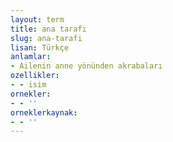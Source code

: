```yaml
---
layout: term
title: ana tarafı
slug: ana-tarafi
lisan: Türkçe
anlamlar:
- Ailenin anne yönünden akrabaları
ozellikler:
- - isim
ornekler:
- - ''
orneklerkaynak:
- - ''
---
```

